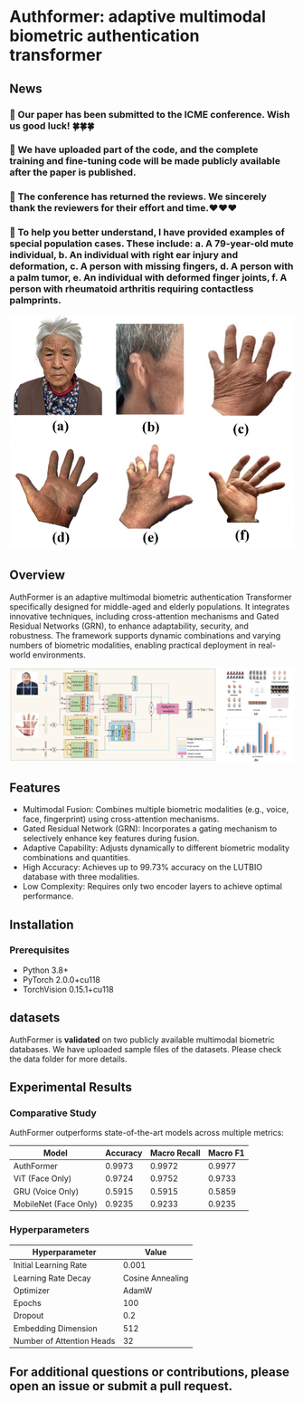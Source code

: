 # Authformer: adaptive multimodal biometric authentication transformer

## News
### 🥸 Our paper has been submitted to the ICME conference. Wish us good luck! 🍀🍀🍀
### 🤩 We have uploaded part of the code, and the complete training and fine-tuning code will be made publicly available after the paper is published.
### 🤩 The conference has returned the reviews. We sincerely thank the reviewers for their effort and time.❤️❤️❤️ 

### 🦾 To help you better understand, I have provided examples of special population cases. These include: a. A 79-year-old mute individual, b. An individual with right ear injury and deformation, c. A person with missing fingers, d. A person with a palm tumor, e. An individual with deformed finger joints, f. A person with rheumatoid arthritis requiring contactless palmprints.

![examples](assets/examples.png)

## Overview

AuthFormer is an adaptive multimodal biometric authentication Transformer specifically designed for middle-aged and elderly populations. It integrates innovative techniques, including cross-attention mechanisms and Gated Residual Networks (GRN), to enhance adaptability, security, and robustness. The framework supports dynamic combinations and varying numbers of biometric modalities, enabling practical deployment in real-world environments.

![authformer](assets/authformer.png)

## Features

- Multimodal Fusion: Combines multiple biometric modalities (e.g., voice, face, fingerprint) using cross-attention mechanisms.
- Gated Residual Network (GRN): Incorporates a gating mechanism to selectively enhance key features during fusion.
- Adaptive Capability: Adjusts dynamically to different biometric modality combinations and quantities.
- High Accuracy: Achieves up to 99.73% accuracy on the LUTBIO database with three modalities.
- Low Complexity: Requires only two encoder layers to achieve optimal performance.


## Installation

### Prerequisites

- Python 3.8+
- PyTorch 2.0.0+cu118
- TorchVision 0.15.1+cu118


## datasets
AuthFormer is **validated** on two publicly available multimodal biometric databases. We have uploaded sample files of the datasets. Please check the data folder for more details.


## Experimental Results

### Comparative Study

AuthFormer outperforms state-of-the-art models across multiple metrics:

| Model                | Accuracy | Macro Recall | Macro F1  |
|----------------------|----------|--------------|-----------|
| AuthFormer           | 0.9973   | 0.9972       | 0.9977    |
| ViT (Face Only)      | 0.9724   | 0.9752       | 0.9733    |
| GRU (Voice Only)     | 0.5915   | 0.5915       | 0.5859    |
| MobileNet (Face Only)| 0.9235   | 0.9233       | 0.9235    |

### Hyperparameters

| Hyperparameter           | Value              |
|--------------------------|--------------------|
| Initial Learning Rate    | 0.001             |
| Learning Rate Decay      | Cosine Annealing  |
| Optimizer                | AdamW             |
| Epochs                   | 100               |
| Dropout                  | 0.2               |
| Embedding Dimension      | 512               |
| Number of Attention Heads| 32                |


## For additional questions or contributions, please open an issue or submit a pull request.
